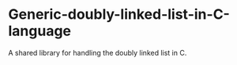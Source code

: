 # Generic-doubly-linked-list-in-C-language
 A shared library for handling the doubly linked list in C.
